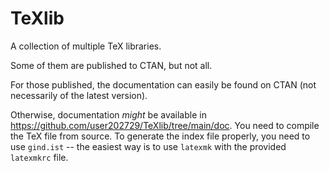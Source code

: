 # TeXlib

A collection of multiple TeX libraries.

Some of them are published to CTAN, but not all.

For those published, the documentation can easily be found on CTAN (not necessarily of the latest version).

Otherwise, documentation *might* be available in https://github.com/user202729/TeXlib/tree/main/doc.
You need to compile the TeX file from source.
To generate the index file properly, you need to use `gind.ist` -- the easiest way is to use `latexmk`
with the provided `latexmkrc` file.
